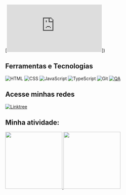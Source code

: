 <!-- Início da animação -->
[![Animação](https://github.com/wesxvr74/wesxvr74/blob/main/index.html)])
<!-- Fim da animação -->

## Ferramentas e Tecnologias

![HTML](https://img.shields.io/badge/-HTML5-E34F26?logo=html5&logoColor=white&style=for-the-badge)
![CSS](https://img.shields.io/badge/-CSS3-1572B6?logo=css3&logoColor=white&style=for-the-badge)
![JavaScript](https://img.shields.io/badge/-JavaScript-F7DF1E?logo=javascript&logoColor=black&style=for-the-badge)
![TypeScript](https://img.shields.io/badge/-TypeScript-007ACC?logo=typescript&logoColor=white&style=for-the-badge)
![Git](https://img.shields.io/badge/-Git-F05032?logo=git&logoColor=white&style=for-the-badge)
[![QA](https://img.shields.io/badge/-Quality%20Assurance-9C27B0?style=for-the-badge)](https://en.wikipedia.org/wiki/Software_quality_assurance)

## Acesse minhas redes 
[![Linktree](https://img.shields.io/badge/-Linktree-39E09B?logo=linktree&logoColor=white&style=for-the-badge)](https://linktr.ee/wesxvr)

## Minha atividade: 

<div>
<a href="[https://github.com/seu-usuário-aqui](https://github.com/wesxvr74)">
<img loading="lazy" height="180em" src="https://github-readme-stats.vercel.app/api/top-langs/?username=wesxvr74&layout=compact&langs_count=7&theme=dracula"/>
<img loading="lazy" height="180em" src="https://github-readme-stats.vercel.app/api?username=wesxvr74&show_icons=true&theme=dracula&include_all_commits=true&count_private=true"/>
</div>
